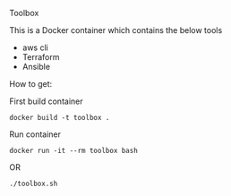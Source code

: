 Toolbox

This is a Docker container which contains the below tools 

* aws cli
* Terraform
* Ansible

How to get: 

First build container 
```
docker build -t toolbox .
```
Run container 
```
docker run -it --rm toolbox bash
```
OR 

```
./toolbox.sh
```
